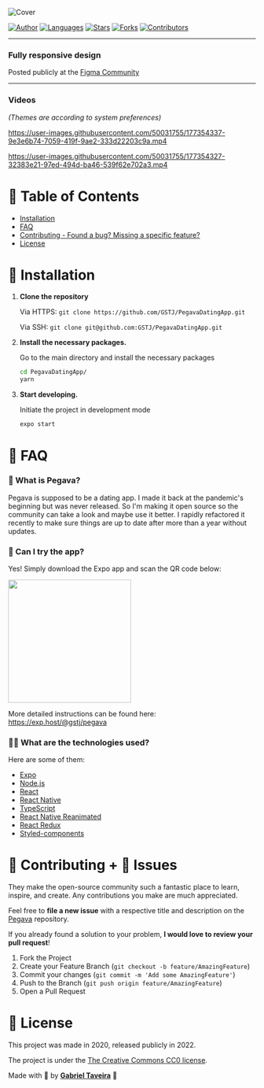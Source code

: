![Cover](https://user-images.githubusercontent.com/50031755/178378275-d3fd88c5-1a38-4b89-893e-0d2c1cc957b7.png)

[![Author](https://img.shields.io/badge/author-GSTJ-F2C702?style=flat-square)](https://github.com/GSTJ)
[![Languages](https://img.shields.io/github/languages/count/GSTJ/PegavaDatingApp?color=%23F2C702&style=flat-square)](#)
[![Stars](https://img.shields.io/github/stars/GSTJ/PegavaDatingApp?color=F2C702&style=flat-square)](https://github.com/GSTJ/PegavaDatingApp/stargazers)
[![Forks](https://img.shields.io/github/forks/GSTJ/PegavaDatingApp?color=%23F2C702&style=flat-square)](https://github.com/GSTJ/PegavaDatingApp/network/members)
[![Contributors](https://img.shields.io/github/contributors/GSTJ/PegavaDatingApp?color=F2C702&style=flat-square)](https://github.com/GSTJ/PegavaDatingApp/graphs/contributors)

---

### Fully responsive design
Posted publicly at the [Figma Community](https://www.figma.com/community/file/1128472053077012222)

---

### **Videos**

_(Themes are according to system preferences)_

https://user-images.githubusercontent.com/50031755/177354337-9e3e6b74-7059-419f-9ae2-333d22203c9a.mp4

https://user-images.githubusercontent.com/50031755/177354327-32383e21-97ed-494d-ba46-539f62e702a3.mp4

# :pushpin: Table of Contents

- [Installation](#construction_worker-installation)
- [FAQ](#postbox-faq)
- [Contributing - Found a bug? Missing a specific feature?](#tada-contributing--bug-issues)
- [License](#closed_book-license)

# :construction_worker: Installation

1. **Clone the repository**

   Via HTTPS: `git clone https://github.com/GSTJ/PegavaDatingApp.git`

   Via SSH: `git clone git@github.com:GSTJ/PegavaDatingApp.git`

2. **Install the necessary packages.**

   Go to the main directory and install the necessary packages

   ```sh
   cd PegavaDatingApp/
   yarn
   ```

3. **Start developing.**

   Initiate the project in development mode

   ```sh
   expo start
   ```

# :postbox: FAQ

### 🙋‍ What is Pegava?

Pegava is supposed to be a dating app. I made it back at the pandemic's beginning but was never released. So I'm making it open source so the community can take a look and maybe use it better. I rapidly refactored it recently to make sure things are up to date after more than a year without updates.

### 📲 Can I try the app?

Yes! Simply download the Expo app and scan the QR code below:

<a href="https://exp.host/@gstj/pegava">
<img src="https://user-images.githubusercontent.com/50031755/177367465-47e90a23-e2a6-4db8-9519-8c60cb4fd558.svg" width="250" height="250"/>
</a>

More detailed instructions can be found here: https://exp.host/@gstj/pegava

### 👨‍🔬 What are the technologies used?

Here are some of them:

- [Expo](https://expo.io/)
- [Node.js](https://nodejs.org/en/)
- [React](https://pt-br.reactjs.org/)
- [React Native](https://reactnative.dev/)
- [TypeScript](https://www.typescriptlang.org/)
- [React Native Reanimated](https://docs.swmansion.com/react-native-reanimated/)
- [React Redux](https://github.com/reduxjs/react-redux)
- [Styled-components](https://github.com/styled-components/styled-components)

# :tada: Contributing + :bug: Issues

They make the open-source community such a fantastic place to learn, inspire, and create. Any contributions you make are much appreciated.

Feel free to **file a new issue** with a respective title and description on the [Pegava](https://github.com/GSTJ/PegavaDatingApp/issues) repository.

If you already found a solution to your problem, **I would love to review your pull request**!

1. Fork the Project
2. Create your Feature Branch (`git checkout -b feature/AmazingFeature`)
3. Commit your changes (`git commit -m 'Add some AmazingFeature'`)
4. Push to the Branch (`git push origin feature/AmazingFeature`)
5. Open a Pull Request

# :closed_book: License

This project was made in 2020, released publicly in 2022.

The project is under the [The Creative Commons CC0 license](https://github.com/GSTJ/PegavaDatingApp/master/LICENSE).

Made with 💖 by [**Gabriel Taveira**](https://github.com/GSTJ) 🚀
